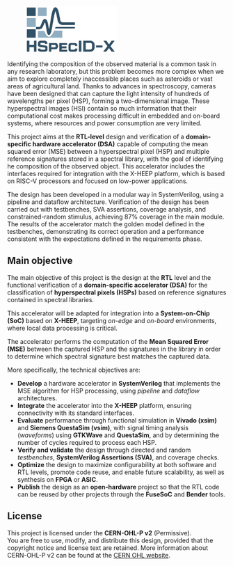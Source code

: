<figure>
  <img src="figures/hspecid-x.png" alt="HSpecID-X logo" width="50%">
</figure>

Identifying the composition of the observed material is a common task in any
research laboratory, but this problem becomes more complex when we aim to
explore completely inaccessible places such as asteroids or vast areas of
agricultural land. Thanks to advances in spectroscopy, cameras have been
designed that can capture the light intensity of hundreds of wavelengths per
pixel (HSP), forming a two-dimensional image. These hyperspectral images (HSI)
contain so much information that their computational cost makes processing
difficult in embedded and on-board systems, where resources and power
consumption are very limited.

This project aims at the **RTL-level** design and verification of a
**domain-specific hardware accelerator (DSA)** capable of computing the mean
squared error (MSE) between a hyperspectral pixel (HSP) and multiple reference
signatures stored in a spectral library, with the goal of identifying he
composition of the observed object. This accelerator includes the interfaces
required for integration with the X-HEEP platform, which is based on RISC-V
processors and focused on low-power applications.

The design has been developed in a modular way in SystemVerilog, using a
pipeline and dataflow architecture. Verification of the design has been carried
out with testbenches, SVA assertions, coverage analysis, and constrained-random
stimulus, achieving 87% coverage in the main module. The results of the
accelerator match the golden model defined in the testbenches, demonstrating its
correct operation and a performance consistent with the expectations defined in
the requirements phase.

## Main objective

The main objective of this project is the design at the **RTL** level and the
functional verification of a **domain-specific accelerator (DSA)** for the
classification of **hyperspectral pixels (HSPs)** based on reference signatures
contained in spectral libraries. 

This accelerator will be adapted for integration into a **System-on-Chip (SoC)**
based on **X-HEEP**, targeting *on-edge* and *on-board* environments, where
local data processing is critical.

The accelerator performs the computation of the **Mean Squared Error (MSE)**
between the captured HSP and the signatures in the library in order to determine
which spectral signature best matches the captured data.

More specifically, the technical objectives are:

- **Develop** a hardware accelerator in **SystemVerilog** that implements the
  MSE algorithm for HSP processing, using *pipeline* and *dataflow*
  architectures.
- **Integrate** the accelerator into the **X-HEEP** platform, ensuring
  connectivity with its standard interfaces.
- **Evaluate** performance through functional simulation in **Vivado (xsim)**
  and **Siemens QuestaSim (vsim)**, with signal timing analysis (*waveforms*)
  using **GTKWave** and **QuestaSim**, and by determining the number of cycles
  required to process each HSP.
- **Verify and validate** the design through directed and random *testbenches*,
  **SystemVerilog Assertions (SVA)**, and coverage checks.
- **Optimize** the design to maximize configurability at both software and RTL
  levels, promote code reuse, and enable future scalability, as well as
  synthesis on **FPGA** or **ASIC**.
- **Publish** the design as an **open-hardware** project so that the RTL code
  can be reused by other projects through the **FuseSoC** and **Bender** tools.

## License

This project is licensed under the **CERN-OHL-P v2** (Permissive).  
You are free to use, modify, and distribute this design, provided that the
copyright notice and license text are retained. More information about
CERN-OHL-P v2 can be found at the [CERN OHL
website](https://cern-ohl.web.cern.ch/).